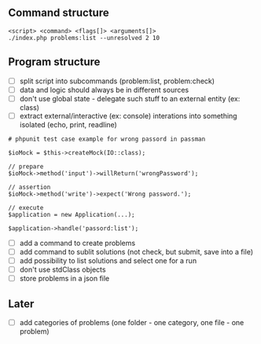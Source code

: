 
## Command structure
```
<script> <command> <flags[]> <arguments[]>
./index.php problems:list --unresolved 2 10
```

## Program structure
- [ ] split script into subcommands (problem:list, problem:check)
- [ ] data and logic should always be in different sources
- [ ] don't use global state - delegate such stuff to an external entity (ex: class)
- [ ] extract external/interactive (ex: console) interations into something isolated (echo, print, readline)
```
# phpunit test case example for wrong passord in passman

$ioMock = $this->createMock(IO::class);

// prepare
$ioMock->method('input')->willReturn('wrongPassword');

// assertion
$ioMock->method('write')->expect('Wrong password.');

// execute
$application = new Application(...);

$application->handle('passord:list');
```
- [ ] add a command to create problems
- [ ] add command to sublit solutions (not check, but submit, save into a file)
- [ ] add possibility to list solutions and select one for a run
- [ ] don't use stdClass objects
- [ ] store problems in a json file

## Later
- [ ] add categories of problems (one folder - one category, one file - one problem)
